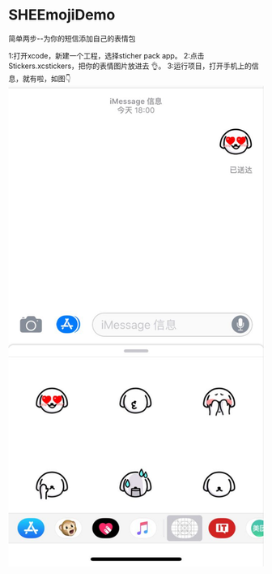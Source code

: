 # SHEEmojiDemo
简单两步--为你的短信添加自己的表情包

1:打开xcode，新建一个工程，选择sticher pack app。
2:点击Stickers.xcstickers，把你的表情图片放进去 👌。
3:运行项目，打开手机上的信息，就有啦，如图👇
![image](https://github.com/shelly8219/SHEEmojiDemo/blob/master/screenclip/screenclip.jpg)
